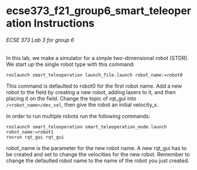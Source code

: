 # ecse373_f21_group6_smart_teleoperation Instructions
###### ECSE 373 Lab 3 for group 6

In this lab, we make a simulator for a simple two-dimensional robot (STDR). 
We start up the single robot type with this command:

```
roslaunch smart_teleoperation launch_file.launch robot_name:=robot0
```

This command is defaulted to robot0 for the first robot name. Add a new robot to the field by creating a new robot, adding lasers to it, and then placing it on the field. Change the topic of rqt_gui into `/<robot_name>/des_vel`, then give the robot an initial velocity_x.

In order to run multiple robots run the following commands:
```
roslaunch smart_teleoperation smart_teleoperation_node.launch robot_name:=robot1
rosrun rqt_gui rqt_gui
```
robot_name is the parameter for the new robot name. A new rqt_gui has to be created and set to change the velocities for the new robot. Remember to change the defaulted robot name to the name of the robot you just created.
